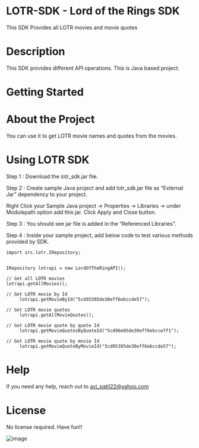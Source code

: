 # LOTR-SDK - Lord of the Rings SDK

This SDK Provides all LOTR movies and movie quotes



# Description 

This SDK provides different API operations. This is Java based project. 


# Getting Started 

# About the Project 
You can use it to get LOTR movie names and quotes from the movies.


# Using LOTR SDK 

Step 1 : Download the lotr_sdk.jar file. 

Step 2 : Create sample Java project and add lotr_sdk.jar file as “External Jar” dependency to your project.

Right Click your Sample Java project -> Properties -> Libraries -> under Modulepath option add this jar. Click Apply and Close button.

Step 3 : You should see jar file is added in the “Referenced Libraries”.

Step 4 : Inside your sample project, add below code to test various methods provided by SDK.

	import src.lotr.IRepository;


	IRepository lotrapi = new LordOfTheRingAPI();
         
	// Get all LOTR movies 
	lotrapi.getAllMovies();

	// Get LOTR movie by Id
         lotrapi.getMovieById("5cd95395de30eff6ebccde57");

	// Get LOTR movie quotes
         lotrapi.getAllMovieQuotes();

	// Get LOTR movie quote by quote Id
         lotrapi.getMovieQuotesByQuoteId("5cd96e05de30eff6ebcce7f1");

	// Get LOTR movie quote by movie Id
         lotrapi.getMovieQuoteByMovieId("5cd95395de30eff6ebccde57");


# Help 

If you need any help, reach out to avi_patil22@yahoo.com

# License 

No license required. Have fun!!




![image](https://user-images.githubusercontent.com/5509550/235166668-7908126a-2b1e-4b5c-be88-76f601728428.png)
